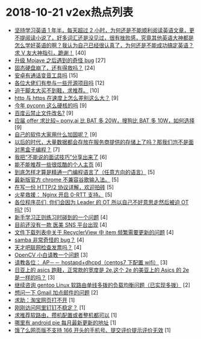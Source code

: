 # 2018-10-21 v2ex热点列表

+ [坚持学习英语 1 年半，每天超过 2 小时，为何还是不能顺利阅读英语文章，更不提阅读小说了，好多词汇还是没见过，很有挫败感，究竟其他英语大神都是怎么学好英语的啊？我认为自己已经很认真了，为何还是不能成功搞定英语？求 V 友大神指引，跪谢！](https://www.v2ex.com/t/499569#reply40) [40]
+ [升级 Mojave 之后遇到的奇怪 bug](https://www.v2ex.com/t/499563#reply27) [27]
+ [固态硬盘崩了，还有得救吗？](https://www.v2ex.com/t/499556#reply24) [24]
+ [安卓有通话变音工具吗](https://www.v2ex.com/t/499559#reply15) [15]
+ [各位大佬们有参与一些开源项目吗](https://www.v2ex.com/t/499579#reply12) [12]
+ [迫于脚太大买不到鞋，求推荐。](https://www.v2ex.com/t/499601#reply10) [10]
+ [http 与 https 在速度上怎么差别这么大？](https://www.v2ex.com/t/499577#reply9) [9]
+ [今年 pyconn 这么硬核的吗](https://www.v2ex.com/t/499580#reply9) [9]
+ [百度云禁止文件改名?](https://www.v2ex.com/t/499582#reply9) [9]
+ [应届 offer 求比较~ pony.ai 比 BAT 多 20W，搜狗比 BAT 多 10W，如何选择](https://www.v2ex.com/t/499586#reply9) [9]
+ [自己的软件大家用什么加固呢？](https://www.v2ex.com/t/499592#reply9) [9]
+ [以后的时代，大量数据都会存放在服务商提供的存储上了吗？那我们岂不是面对黑盒子编程？](https://www.v2ex.com/t/499574#reply7) [7]
+ [我把“不能说的面试技巧”分享出来了](https://www.v2ex.com/t/499572#reply6) [6]
+ [能不能推荐一些很炫酷的个人主页](https://www.v2ex.com/t/499599#reply6) [6]
+ [到底怎样才算是精通一门编程语言了（任意方向的语言）](https://www.v2ex.com/t/499566#reply5) [5]
+ [最新版官方 chrome 不兼容谷歌输入法。](https://www.v2ex.com/t/499567#reply5) [5]
+ [在写一份 HTTP/2 协议详解，欢迎拍砖](https://www.v2ex.com/t/499590#reply5) [5]
+ [火星救援： Nginx 开启 0-RTT 支持。](https://www.v2ex.com/t/499596#reply5) [5]
+ [各位程序员们, 你们会因为 Leader 的 OT 所以自己不好意思走然后被迫 OT 吗?](https://www.v2ex.com/t/499607#reply5) [5]
+ [新手学习正则练习时碰到的一个问题](https://www.v2ex.com/t/499557#reply4) [4]
+ [目前还没有一款 医美 SNS 平台出现](https://www.v2ex.com/t/499578#reply4) [4]
+ [文件下载列表中关于 RecyclerView 中 item 频繁需要更新的问题](https://www.v2ex.com/t/499597#reply4) [4]
+ [samba 非常奇怪的 bug？](https://www.v2ex.com/t/499604#reply4) [4]
+ [天才吧联网检查发票吗？](https://www.v2ex.com/t/499611#reply4) [4]
+ [OpenCV 小白请教一个问题](https://www.v2ex.com/t/499558#reply3) [3]
+ [请教各位： AP－－ hostapd+dhcpd（centos7 下配置 wifi）](https://www.v2ex.com/t/499564#reply3) [3]
+ [日亚上的 asics 跑鞋，正常款的宽度是 2e,这个 2e 的美亚上的 Asics 的 2e 是一样的吗？](https://www.v2ex.com/t/499570#reply3) [3]
+ [继续咨询 gentoo Linux 软路由单线多拨的负载均衡问题（已实现多拨）](https://www.v2ex.com/t/499594#reply2) [2]
+ [想问一下 Gmail 加点邮件的问题](https://www.v2ex.com/t/499603#reply2) [2]
+ [求助：淘宝网页打不开](https://www.v2ex.com/t/499561#reply1) [1]
+ [刚刚访问阿里钉钉不稳定？](https://www.v2ex.com/t/499565#reply1) [1]
+ [求推荐软路由，攒机配置或者整机都可以](https://www.v2ex.com/t/499587#reply1) [1]
+ [哪里有 android pie 每月最新更新的地址](https://www.v2ex.com/t/499602#reply1) [1]
+ [饿了么网页版不支持 166 开头的手机号、提交评价提示评价无效](https://www.v2ex.com/t/499605#reply1) [1]
